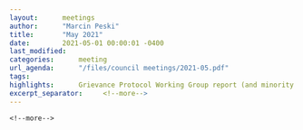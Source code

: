 ```yaml
---
layout:      meetings
author:      "Marcin Peski"
title:       "May 2021"
date:        2021-05-01 00:00:01 -0400
last_modified:     
categories:      meeting
url_agenda:      "/files/council meetings/2021-05.pdf"
tags:      
highlights:      Grievance Protocol Working Group report (and minority report), breach of confidentiality(!), Executive elections
excerpt_separator:     <!--more-->
---
```

 <!--more-->
  <!--more-->
   <!--more-->
    <!--more-->
